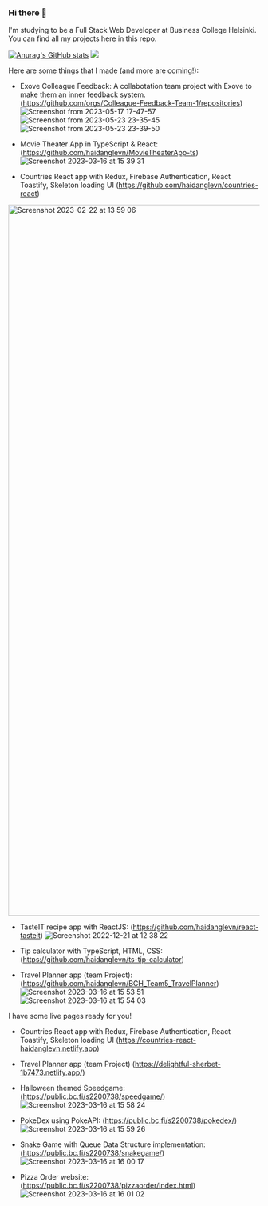 ### Hi there 👋 

I'm studying to be a Full Stack Web Developer at Business College Helsinki. You can find all my projects here in this repo.  

[![Anurag's GitHub stats](https://github-readme-stats.vercel.app/api?username=haidanglevn)](https://github.com/anuraghazra/github-readme-stats)
![](https://komarev.com/ghpvc/?username=haidanglevn&color=green)

Here are some things that I made (and more are coming!):
- Exove Colleague Feedback: A collabotation team project with Exove to make them an inner feedback system. (https://github.com/orgs/Colleague-Feedback-Team-1/repositories)
![Screenshot from 2023-05-17 17-47-57](https://github.com/haidanglevn/haidanglevn/assets/24937536/a1e32ae0-945b-4951-a4fb-1bbfed015d30)
![Screenshot from 2023-05-23 23-35-45](https://github.com/haidanglevn/haidanglevn/assets/24937536/83dc452b-e86c-4001-8b5b-ae5bd5eebe6e)
![Screenshot from 2023-05-23 23-39-50](https://github.com/haidanglevn/haidanglevn/assets/24937536/87d9f2b0-f3e0-4bc2-8dff-0b49f0443a31)


- Movie Theater App in TypeScript & React: (https://github.com/haidanglevn/MovieTheaterApp-ts)
![Screenshot 2023-03-16 at 15 39 31](https://user-images.githubusercontent.com/24937536/225635151-7dcf347f-f2b0-47c2-8eb4-a5f59b590bd8.png)

- Countries React app with Redux, Firebase Authentication, React Toastify, Skeleton loading UI (https://github.com/haidanglevn/countries-react)
<img width="1421" alt="Screenshot 2023-02-22 at 13 59 06" src="https://user-images.githubusercontent.com/24937536/220618031-78fbea4d-79a6-49af-97b6-255e2b4e31a3.png">

- TasteIT recipe app with ReactJS: (https://github.com/haidanglevn/react-tasteit)
![Screenshot 2022-12-21 at 12 38 22](https://user-images.githubusercontent.com/24937536/208885589-31227fbf-e7d9-4503-b189-a6a4884fc08c.png)


- Tip calculator with TypeScript, HTML, CSS: (https://github.com/haidanglevn/ts-tip-calculator)


- Travel Planner app (team Project): (https://github.com/haidanglevn/BCH_Team5_TravelPlanner)
![Screenshot 2023-03-16 at 15 53 51](https://user-images.githubusercontent.com/24937536/225639264-081581de-7408-4d77-825d-d7dc1ef19f5c.png)
![Screenshot 2023-03-16 at 15 54 03](https://user-images.githubusercontent.com/24937536/225639386-bc3a292f-b66c-4686-bf75-6f3ec2fa76f2.png)


I have some live pages ready for you!
- Countries React app with Redux, Firebase Authentication, React Toastify, Skeleton loading UI (https://countries-react-haidanglevn.netlify.app)
- Travel Planner app (team Project) (https://delightful-sherbet-1b7473.netlify.app/)
- Halloween themed Speedgame: (https://public.bc.fi/s2200738/speedgame/)
![Screenshot 2023-03-16 at 15 58 24](https://user-images.githubusercontent.com/24937536/225640459-105f09b8-f2c2-4942-8406-d0914677f407.png)

- PokeDex using PokeAPI: (https://public.bc.fi/s2200738/pokedex/)
![Screenshot 2023-03-16 at 15 59 26](https://user-images.githubusercontent.com/24937536/225641310-3564742c-478a-4792-99b9-42e06852e30a.png)


- Snake Game with Queue Data Structure implementation: (https://public.bc.fi/s2200738/snakegame/)
![Screenshot 2023-03-16 at 16 00 17](https://user-images.githubusercontent.com/24937536/225641163-c2053c52-b704-463f-8a1b-a2ece5fd4497.png)

- Pizza Order website: (https://public.bc.fi/s2200738/pizzaorder/index.html)
![Screenshot 2023-03-16 at 16 01 02](https://user-images.githubusercontent.com/24937536/225641178-4526fb72-29bd-4751-881c-968bb36bb38c.png)


<!--
**haidanglevn/haidanglevn** is a ✨ _special_ ✨ repository because its `README.md` (this file) appears on your GitHub profile.

Here are some ideas to get you started:

- 🔭 I’m currently working on ...
- 🌱 I’m currently learning ...
- 👯 I’m looking to collaborate on ...
- 🤔 I’m looking for help with ...
- 💬 Ask me about ...
- 📫 How to reach me: ...
- 😄 Pronouns: ...
- ⚡ Fun fact: ...
-->
